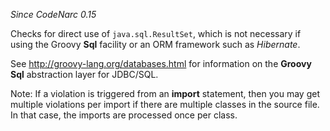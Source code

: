 
*Since CodeNarc 0.15*

Checks for direct use of `java.sql.ResultSet`, which is not necessary if using the Groovy **Sql** facility or an
ORM framework such as *Hibernate*.

See <http://groovy-lang.org/databases.html> for information on the **Groovy Sql** abstraction
layer for JDBC/SQL.

Note: If a violation is triggered from an **import** statement, then you may get multiple violations per
import if there are multiple classes in the source file. In that case, the imports are processed once per class.


